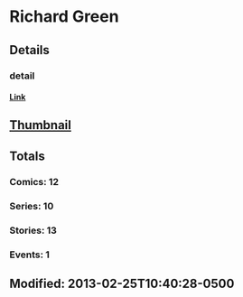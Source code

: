 # Richard  Green 
## Details
### detail
#### [Link](http://marvel.com/comics/creators/930/richard_green?utm_campaign=apiRef&utm_source=225578a89fc76f3d20fbffda5d17a88d)
## [Thumbnail](http://i.annihil.us/u/prod/marvel/i/mg/b/40/image_not_available.jpg)
## Totals
### Comics: 12
### Series: 10
### Stories: 13
### Events: 1
## Modified: 2013-02-25T10:40:28-0500